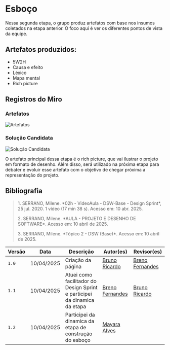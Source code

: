 # Esboço

Nessa segunda etapa, o grupo produz artefatos com base nos insumos coletados na etapa anterior. O foco aqui é ver os diferentes pontos de vista da equipe.

## Artefatos produzidos:
- 5W2H
- Causa e efeito
- Léxico
- Mapa mental
- Rich picture

## Registros do Miro

### Artefatos
![Artefatos](/assets/DesignSprint/11.artefatos.png)

### Solução Candidata
![Solução Candidata](/assets/DesignSprint/12.solCand.png)


O artefato principal dessa etapa é o rich picture, que vai ilustrar o projeto em formato de desenho. Além disso, será utilizado na próxima etapa para debater e evoluir esse artefato com o objetivo de chegar próxima a representação do projeto.

## Bibliografia

> <p id="1">1. SERRANO, Milene. *02h - VideoAula - DSW-Base - Design Sprint*, 25 jul. 2020. 1 vídeo (17 min 38 s). Acesso em: 10 abr. 2025.</p>
> <p id="2">2. SERRANO, Milene. *AULA - PROJETO E DESENHO DE SOFTWARE*. Acesso em: 10 abril de 2025.</p>  
> <p id="3">3. SERRANO, Milene. *Tópico 2 - DSW (Base)*. Acesso em: 10 abril de 2025.</p>

| Versão | Data       | Descrição                                      | Autor(es)                         | Revisor(es)                     |
|--------|------------|------------------------------------------------|-----------------------------------|---------------------------------|
| `1.0`  | 10/04/2025 | Criação da página  | [Bruno Ricardo](https://github.com/EhOBruno) | [Breno Fernandes](https://github.com/Brenofrds) |
| `1.1`  | 10/04/2025 | Atuei como facilitador do Design Sprint e participei da dinamica da etapa | [Breno Fernandes](https://github.com/Brenofrds) | [Bruno Ricardo](https://github.com/EhOBruno) |
| `1.2`  | 10/04/2025 | Participei da dinamica da etapa de construção do esboço| [Mayara Alves](https://github.com/mayara-tech) |
